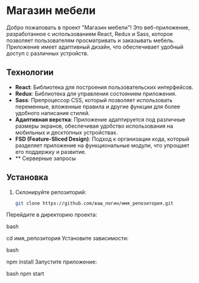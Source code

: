 # Магазин мебели

Добро пожаловать в проект "Магазин мебели"! Это веб-приложение, разработанное с использованием React, Redux и Sass, которое позволяет пользователям просматривать и заказывать мебель. Приложение имеет адаптивный дизайн, что обеспечивает удобный доступ с различных устройств.

## Технологии

- **React**: Библиотека для построения пользовательских интерфейсов.
- **Redux**: Библиотека для управления состоянием приложения.
- **Sass**: Препроцессор CSS, который позволяет использовать переменные, вложенные правила и другие функции для более удобного написания стилей.
- **Адаптивная верстка**: Приложение адаптируется под различные размеры экранов, обеспечивая удобство использования на мобильных и десктопных устройствах.
- **FSD (Feature-Sliced Design)**: Подход к организации кода, который разделяет приложение на функциональные модули, что упрощает его поддержку и развитие.
- ** Серверные запросы

## Установка

1. Склонируйте репозиторий:
   ```bash
   git clone https://github.com/ваш_логин/имя_репозитория.git
Перейдите в директорию проекта:

bash

cd имя_репозитория
Установите зависимости:

bash

npm install
Запустите приложение:

bash
npm start

